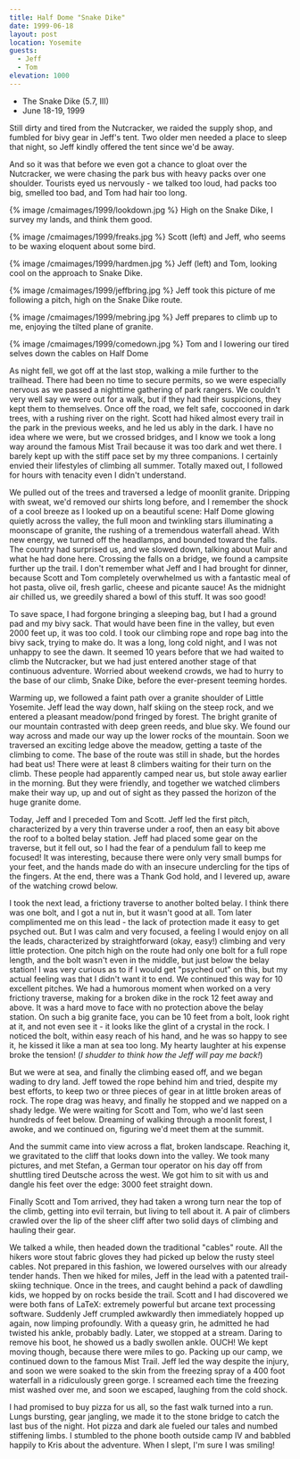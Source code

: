```yaml
---
title: Half Dome "Snake Dike"
date: 1999-06-18
layout: post
location: Yosemite
guests:
  - Jeff
  - Tom
elevation: 1000
---
```


* The Snake Dike (5.7, III)
* June 18-19, 1999

Still dirty and tired from the Nutcracker, we raided the supply shop,
and fumbled for bivy gear in 
Jeff's tent. Two older men needed a place
to sleep that night, so Jeff kindly offered the tent since we'd be
away.


And so it was that before we even got a chance to gloat over
the Nutcracker, we were chasing the park bus with heavy packs over
one shoulder. Tourists eyed us nervously - we talked too loud, 
had packs too big, smelled too bad, and Tom had hair too long.

{% image /cmaimages/1999/lookdown.jpg %}
High on the Snake Dike, I survey my lands, and think them good.

{% image /cmaimages/1999/freaks.jpg %}
Scott (left) and Jeff, who seems to be waxing eloquent about some bird.

{% image /cmaimages/1999/hardmen.jpg %}
Jeff (left) and Tom, looking cool on the approach to Snake Dike.

{% image /cmaimages/1999/jeffbring.jpg %}
Jeff took this picture of me following a pitch, high on the Snake Dike route.

{% image /cmaimages/1999/mebring.jpg %}
Jeff prepares to climb up to me, enjoying the tilted plane of granite.

{% image /cmaimages/1999/comedown.jpg %}
Tom and I lowering our tired selves down the cables on Half Dome


As night fell, we got off at the last stop, walking a mile further to
the trailhead. There had been no time to secure permits, so we were
especially nervous as we passed a nighttime gathering of park rangers.
We couldn't very well say we were out for a walk, but if they had
their suspicions, they kept them to themselves. Once off the road,
we felt safe, coccooned in dark trees, with a rushing river on the
right. Scott had hiked almost every trail in the park in the previous
weeks, and he led us ably in the dark. I have no idea where we were,
but we crossed bridges, and I know we took a long way around the
famous Mist Trail because it was too dark and wet there. I barely
kept up with the stiff pace set by my three companions. I certainly
envied their lifestyles of climbing all summer. Totally maxed out,
I followed for hours with tenacity even I didn't understand.


We pulled out of the trees and traversed a ledge of moonlit granite.
Dripping with sweat, we'd removed our shirts long before, and I remember
the shock of a cool breeze as I looked up on a beautiful scene: 
Half Dome glowing quietly across the valley, the full moon and twinkling
stars illuminating a moonscape of granite, the rushing of a tremendous
waterfall ahead. With new energy, we turned off the headlamps, and
bounded toward the falls. The country had surprised us, and we slowed
down, talking about Muir and what he had done here. Crossing the falls
on a bridge, we found a campsite further up the trail. I don't remember
what Jeff and I had brought for dinner, because Scott and Tom
completely overwhelmed us with a fantastic meal of hot pasta, olive
oil, fresh garlic, cheese and picante sauce! As the midnight air chilled us,
we greedily shared a bowl of this stuff. It was soo good!


To save space, I had forgone bringing a sleeping bag, but I had a ground
pad and my bivy sack. That would have been fine in the valley, but even
2000 feet up, it was too cold. I took our climbing rope and rope bag
into the bivy sack, trying to make do. It was a long, long cold night,
and I was not unhappy to see the dawn. It seemed 10 years before that
we had waited to climb the Nutcracker, but we had just entered another
stage of that continuous adventure. Worried about weekend crowds, we
had to hurry to the base of our climb, Snake Dike, before the ever-present
teeming hordes.



Warming up, we followed a faint path over a granite shoulder of Little
Yosemite. Jeff lead the way down, half skiing on the steep rock, and
we entered a pleasant meadow/pond fringed by forest. The bright
granite of our mountain contrasted with deep green reeds, and blue sky.
We found our way across and made our way up the lower rocks of the
mountain. Soon we traversed an exciting ledge above the meadow, getting
a taste of the climbing to come. The base of the route was still in
shade, but the hordes had beat us! There were at least 8 climbers waiting
for their turn on the climb. These people had apparently camped near us,
but stole away earlier in the morning. But they were friendly, and
together we watched climbers make their way up, up and out of sight
as they passed the horizon of the huge granite dome.



Today, Jeff and I preceded Tom and Scott. Jeff led the first pitch,
characterized by a very thin traverse under a roof, then an easy
bit above the roof to a bolted belay station. Jeff had placed some
gear on the traverse, but it fell out, so I had the fear of a
pendulum fall to keep me focused! It was interesting, because 
there were only very small bumps for your feet, and the hands made
do with an insecure undercling for the tips of the fingers. At
the end, there was a Thank God hold, and I levered up, aware of the
watching crowd below.


I took the next lead, a frictiony traverse to another bolted belay.
I think there was one bolt, and I got a nut in, but it wasn't good
at all. Tom later complimented me on this lead - the lack of protection
made it easy to get psyched out. But I was calm and very focused,
a feeling I would enjoy on all the leads, characterized by straightforward
(okay, easy!) climbing and very little protection. One pitch high
on the route had only one bolt for a full rope length, and the bolt
wasn't even in the middle, but just below the belay station! I
was very curious as to if I would get "psyched out" on this, but
my actual feeling was that I didn't want it to end. We continued this
way for 10 excellent pitches. We had a humorous moment when worked
on a very frictiony traverse, making for a broken dike in the rock
12 feet away and above. It was a hard move to face with no protection
above the belay station. On such a big granite face, you can be 10
feet from a bolt, look right at it, and not even see it - it looks
like the glint of a crystal in the rock. I noticed the bolt, within
easy reach of his hand, and he was so happy to see it, he kissed it
like a man at sea too long. My hearty laughter at his expense broke
the tension! (*I shudder to think how the Jeff will pay me back!*)


But we were at sea, and finally the climbing eased off, and we began
wading to dry land. Jeff towed the rope behind him and tried, despite my best
efforts, to keep two or three pieces of gear in at little broken areas
of rock. The rope drag was heavy, and finally he stopped and we napped
on a shady ledge. We were waiting for Scott and Tom, who we'd last seen
hundreds of feet below. Dreaming of walking through a moonlit forest,
I awoke, and we continued on, figuring we'd meet them at the summit.



And the summit came into view across a flat, broken landscape. Reaching
it, we gravitated to the cliff that looks down into the valley. We
took many pictures, and met Stefan, a German tour operator on his day
off from shuttling tired Deutsche across the west. We got him to sit
with us and dangle his feet over the edge: 3000 feet straight down.


Finally Scott and Tom arrived, they had taken a wrong turn near the top
of the climb, getting into evil terrain, but living to tell about it.
A pair of climbers crawled over the lip of the sheer cliff after two
solid days of climbing and hauling their gear. 



We talked a while, then headed down the traditional "cables" route. All the
hikers wore stout fabric gloves they had picked up below the rusty steel
cables. Not prepared in this fashion, we lowered ourselves with our already
tender hands. Then we hiked for miles, Jeff in the lead with a patented
trail-skiing technique. Once in the trees, and caught behind a pack of
dawdling kids, we hopped by on rocks beside the trail. Scott and I had 
discovered we were both fans of LaTeX: extremely powerful but arcane text
processing software. Suddenly Jeff crumpled awkwardly then immediately hopped
up again, now limping profoundly. With a queasy grin, he admitted he had
twisted his ankle, probably badly. Later, we stopped at a stream. Daring to
remove his boot, he showed us a badly swollen ankle. OUCH! We kept moving though,
because there were miles to go. Packing up our camp, we continued down to the
famous Mist Trail. Jeff led the way despite the injury, and soon we were
soaked to the skin from the freezing spray of a 400 foot waterfall in a
ridiculously green gorge. I screamed each time the freezing mist washed over
me, and soon we escaped, laughing from the cold shock.


I had promised to buy pizza for us all, so the fast walk turned into a run. Lungs
bursting, gear jangling, we made it to the stone bridge to
catch the last bus of the night. Hot pizza and dark ale fueled our tales and numbed
stiffening limbs. I stumbled to the phone booth outside camp IV and babbled happily
to Kris about the adventure. When I slept, I'm sure I was smiling!


